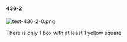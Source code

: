 #### 436-2
![test-436-2-0.png](https://github.com/lil-lab/nlvr/raw/master/nlvr/test/images/6/test-436-2-0.png "test-436-2-0.png")

There is only 1 box with at least 1 yellow square